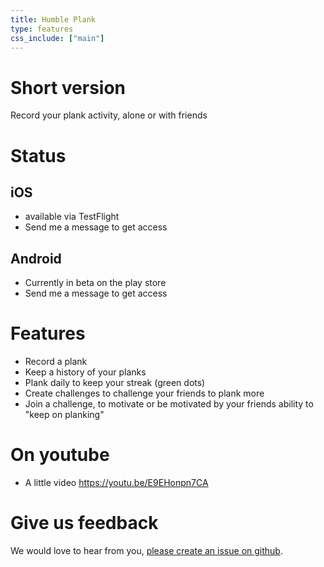 ```yaml
---
title: Humble Plank
type: features
css_include: ["main"]
---
```


# Short version
Record your plank activity, alone or with friends
# Status
## iOS
- available via TestFlight
- Send me a message to get access

## Android
- Currently in beta on the play store
- Send me a message to get access

# Features
- Record a plank
- Keep a history of your planks
- Plank daily to keep your streak (green dots)
- Create challenges to challenge your friends to plank more
- Join a challenge, to motivate or be motivated by your friends ability to "keep on planking"


# On youtube
- A little video https://youtu.be/E9EHonpn7CA

# Give us feedback
We would love to hear from you, [please create an issue on github](https://github.com/learnalist/support/issues/new).
